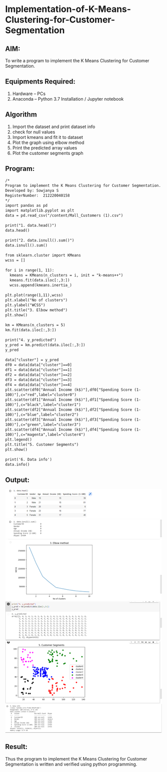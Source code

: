 # Implementation-of-K-Means-Clustering-for-Customer-Segmentation

## AIM:
To write a program to implement the K Means Clustering for Customer Segmentation.

## Equipments Required:
1. Hardware – PCs
2. Anaconda – Python 3.7 Installation / Jupyter notebook

## Algorithm
1. Import the dataset and print dataset info
2. check for null values
3. Import kmeans and fit it to dataset
4. Plot the graph using elbow method
5. Print the predicted array values
6. Plot the customer segments graph

## Program:
```
/*
Program to implement the K Means Clustering for Customer Segmentation.
Developed by: Sowjanya S
RegisterNumber:  212220040158
*/
import pandas as pd
import matplotlib.pyplot as plt
data = pd.read_csv("/content/Mall_Customers (1).csv")

print("1. data.head()")
data.head()

print("2. data.isnull().sum()")
data.isnull().sum()

from sklearn.cluster import KMeans
wcss = []

for i in range(1, 11):
  kmeans = KMeans(n_clusters = i, init = "k-means++")
  kmeans.fit(data.iloc[:,3:])
  wcss.append(kmeans.inertia_)

plt.plot(range(1,11),wcss)
plt.xlabel("No of clusters")
plt.ylabel("WCSS")
plt.title("3. Elbow method")
plt.show()

km = KMeans(n_clusters = 5)
km.fit(data.iloc[:,3:])

print("4. y_predicted")
y_pred = km.predict(data.iloc[:,3:])
y_pred

data["cluster"] = y_pred
df0 = data[data["cluster"]==0]
df1 = data[data["cluster"]==1]
df2 = data[data["cluster"]==2]
df3 = data[data["cluster"]==3]
df4 = data[data["cluster"]==4]
plt.scatter(df0["Annual Income (k$)"],df0["Spending Score (1-100)"],c="red",label="cluster0")
plt.scatter(df1["Annual Income (k$)"],df1["Spending Score (1-100)"],c="black",label="cluster1")
plt.scatter(df2["Annual Income (k$)"],df2["Spending Score (1-100)"],c="blue",label="cluster2")
plt.scatter(df3["Annual Income (k$)"],df3["Spending Score (1-100)"],c="green",label="cluster3")
plt.scatter(df4["Annual Income (k$)"],df4["Spending Score (1-100)"],c="magenta",label="cluster4")
plt.legend()
plt.title("5. Customer Segments")
plt.show()

print('6. Data info')
data.info()
```

## Output:
![K Means Clustering for Customer Segmentation](ouput1.PNG)
![K Means Clustering for Customer Segmentation](output2.PNG)
![K Means Clustering for Customer Segmentation](output3.PNG)
![K Means Clustering for Customer Segmentation](output4.PNG)
![K Means Clustering for Customer Segmentation](ouput5.PNG)
![K Means Clustering for Customer Segmentation](output6.PNG)


## Result:
Thus the program to implement the K Means Clustering for Customer Segmentation is written and verified using python programming.
